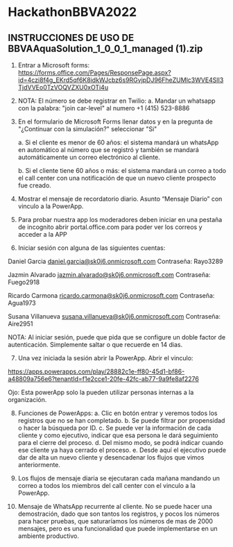 # HackathonBBVA2022


## INSTRUCCIONES DE USO DE BBVAAquaSolution_1_0_0_1_managed (1).zip

1.	Entrar a Microsoft forms: https://forms.office.com/Pages/ResponsePage.aspx?id=4czi8f4g_EKrd5qf6K8idkWJcbz6s9RGvjpDJ96FheZUMlc3WVE4SlI3TjdVVEo0TzVOQVZXU0xOTi4u

2.	NOTA: El número se debe registrar en Twilio:
    a.	Mandar un whatsapp con la palabra: "join car-level" al numero +1 (415) 523-8886
    
3.	En el formulario de Microsoft Forms llenar datos y en la pregunta de "¿Continuar con la simulación?" seleccionar "Si"

    a.	Si el cliente es menor de 60 años: el sistema mandará un whatsApp en automático al número que se registró y también se mandará automáticamente un correo electrónico al cliente.
    
    b.	Si el cliente tiene 60 años o más: el sistema mandará un correo a todo el call center con una notificación de que un nuevo cliente prospecto fue creado.
    
4.	Mostrar el mensaje de recordatorio diario. Asunto “Mensaje Diario” con vinculo a la PowerApp.

5.	Para probar nuestra app los moderadores  deben iniciar en una pestaña de incognito abrir portal.office.com para poder ver los correos y acceder a la APP

6.	Iniciar sesión con alguna de las siguientes cuentas:

Daniel Garcia
daniel.garcia@sk0j6.onmicrosoft.com
Contraseña: Rayo3289

Jazmin Alvarado
jazmin.alvarado@sk0j6.onmicrosoft.com
Contraseña: Fuego2918

Ricardo Carmona
ricardo.carmona@sk0j6.onmicrosoft.com
Contraseña: Agua1973

Susana Villanueva
susana.villanueva@sk0j6.onmicrosoft.com
Contraseña: Aire2951

NOTA: Al iniciar sesión, puede que pida que se configure un doble factor de autenticación. Simplemente saltar o que recuerde en 14 dias.

7.	Una vez iniciada la sesión abrir la PowerApp. Abrir el vinculo: 

https://apps.powerapps.com/play/28882c1e-ff80-45d1-bf86-a48809a756e6?tenantId=f1e2cce1-20fe-42fc-ab77-9a9fe8af2276

Ojo: Esta powerApp solo la pueden utilizar personas internas a la organización.

8.	Funciones de PowerApps:
  a.	Clic en botón entrar y veremos todos los registros que no se han completado.
  b.	Se puede filtrar por propensidad o hacer la búsqueda por ID.
  c.	Se puede ver la información de cada cliente y como ejecutivo, indicar que esa persona le dará seguimiento para el cierre del proceso.
  d.	Del mismo modo, se podrá indicar cuando ese cliente ya haya cerrado el proceso.
  e.	Desde aquí el ejecutivo puede dar de alta un nuevo cliente y desencadenar los flujos que vimos anteriormente.
  
9.	Los flujos de mensaje diaria se ejecutaran cada mañana mandando un correo a todos los miembros del call center con el vinculo a la PowerApp.

10.	Mensaje de WhatsApp recurrente al cliente. No se puede hacer una demostración, dado que son tantos los registros, y pocos los números para hacer pruebas, que saturaríamos los números de mas de 2000 mensajes, pero es una funcionalidad que puede implementarse en un ambiente productivo.
